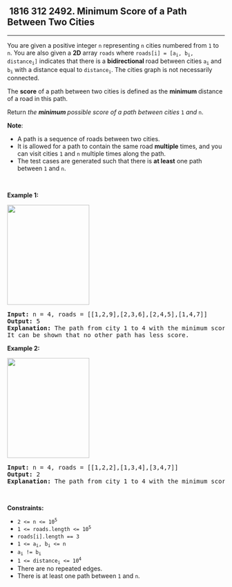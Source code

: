 <h2> 1816 312
2492. Minimum Score of a Path Between Two Cities</h2><hr><div><p>You are given a positive integer <code>n</code> representing <code>n</code> cities numbered from <code>1</code> to <code>n</code>. You are also given a <strong>2D</strong> array <code>roads</code> where <code>roads[i] = [a<sub>i</sub>, b<sub>i</sub>, distance<sub>i</sub>]</code> indicates that there is a <strong>bidirectional </strong>road between cities <code>a<sub>i</sub></code> and <code>b<sub>i</sub></code> with a distance equal to <code>distance<sub>i</sub></code>. The cities graph is not necessarily connected.</p>

<p>The <strong>score</strong> of a path between two cities is defined as the <strong>minimum </strong>distance of a road in this path.</p>

<p>Return <em>the <strong>minimum </strong>possible score of a path between cities </em><code>1</code><em> and </em><code>n</code>.</p>

<p><strong>Note</strong>:</p>

<ul>
	<li>A path is a sequence of roads between two cities.</li>
	<li>It is allowed for a path to contain the same road <strong>multiple</strong> times, and you can visit cities <code>1</code> and <code>n</code> multiple times along the path.</li>
	<li>The test cases are generated such that there is <strong>at least</strong> one path between <code>1</code> and <code>n</code>.</li>
</ul>

<p>&nbsp;</p>
<p><strong class="example">Example 1:</strong></p>
<img alt="" src="https://assets.leetcode.com/uploads/2022/10/12/graph11.png" style="width: 190px; height: 231px;">
<pre><strong>Input:</strong> n = 4, roads = [[1,2,9],[2,3,6],[2,4,5],[1,4,7]]
<strong>Output:</strong> 5
<strong>Explanation:</strong> The path from city 1 to 4 with the minimum score is: 1 -&gt; 2 -&gt; 4. The score of this path is min(9,5) = 5.
It can be shown that no other path has less score.
</pre>

<p><strong class="example">Example 2:</strong></p>
<img alt="" src="https://assets.leetcode.com/uploads/2022/10/12/graph22.png" style="width: 190px; height: 231px;">
<pre><strong>Input:</strong> n = 4, roads = [[1,2,2],[1,3,4],[3,4,7]]
<strong>Output:</strong> 2
<strong>Explanation:</strong> The path from city 1 to 4 with the minimum score is: 1 -&gt; 2 -&gt; 1 -&gt; 3 -&gt; 4. The score of this path is min(2,2,4,7) = 2.
</pre>

<p>&nbsp;</p>
<p><strong>Constraints:</strong></p>

<ul>
	<li><code>2 &lt;= n &lt;= 10<sup>5</sup></code></li>
	<li><code>1 &lt;= roads.length &lt;= 10<sup>5</sup></code></li>
	<li><code>roads[i].length == 3</code></li>
	<li><code>1 &lt;= a<sub>i</sub>, b<sub>i</sub> &lt;= n</code></li>
	<li><code>a<sub>i</sub> != b<sub>i</sub></code></li>
	<li><code>1 &lt;= distance<sub>i</sub> &lt;= 10<sup>4</sup></code></li>
	<li>There are no repeated edges.</li>
	<li>There is at least one path between <code>1</code> and <code>n</code>.</li>
</ul>
</div>